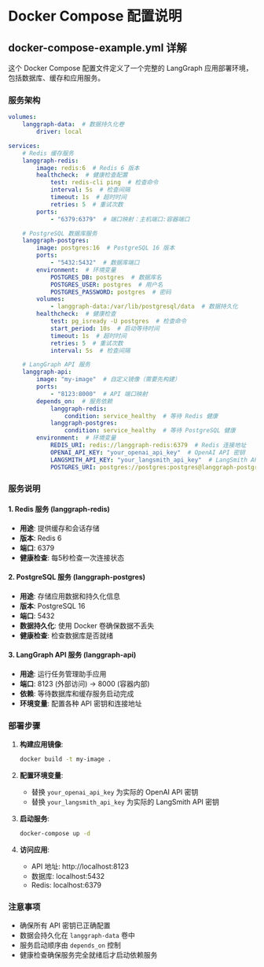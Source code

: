 # Docker Compose 配置说明

## docker-compose-example.yml 详解

这个 Docker Compose 配置文件定义了一个完整的 LangGraph 应用部署环境，包括数据库、缓存和应用服务。

### 服务架构

```yaml
volumes:
    langgraph-data:  # 数据持久化卷
        driver: local

services:
    # Redis 缓存服务
    langgraph-redis:
        image: redis:6  # Redis 6 版本
        healthcheck:  # 健康检查配置
            test: redis-cli ping  # 检查命令
            interval: 5s  # 检查间隔
            timeout: 1s  # 超时时间
            retries: 5  # 重试次数
        ports:
            - "6379:6379"  # 端口映射：主机端口:容器端口

    # PostgreSQL 数据库服务
    langgraph-postgres:
        image: postgres:16  # PostgreSQL 16 版本
        ports:
            - "5432:5432"  # 数据库端口
        environment:  # 环境变量
            POSTGRES_DB: postgres  # 数据库名
            POSTGRES_USER: postgres  # 用户名
            POSTGRES_PASSWORD: postgres  # 密码
        volumes:
            - langgraph-data:/var/lib/postgresql/data  # 数据持久化
        healthcheck:  # 健康检查
            test: pg_isready -U postgres  # 检查命令
            start_period: 10s  # 启动等待时间
            timeout: 1s  # 超时时间
            retries: 5  # 重试次数
            interval: 5s  # 检查间隔

    # LangGraph API 服务
    langgraph-api:
        image: "my-image"  # 自定义镜像（需要先构建）
        ports:
            - "8123:8000"  # API 端口映射
        depends_on:  # 服务依赖
            langgraph-redis:
                condition: service_healthy  # 等待 Redis 健康
            langgraph-postgres:
                condition: service_healthy  # 等待 PostgreSQL 健康
        environment:  # 环境变量
            REDIS_URI: redis://langgraph-redis:6379  # Redis 连接地址
            OPENAI_API_KEY: "your_openai_api_key"  # OpenAI API 密钥
            LANGSMITH_API_KEY: "your_langsmith_api_key"  # LangSmith API 密钥
            POSTGRES_URI: postgres://postgres:postgres@langgraph-postgres:5432/postgres?sslmode=disable  # 数据库连接地址
```

### 服务说明

#### 1. Redis 服务 (langgraph-redis)
- **用途**: 提供缓存和会话存储
- **版本**: Redis 6
- **端口**: 6379
- **健康检查**: 每5秒检查一次连接状态

#### 2. PostgreSQL 服务 (langgraph-postgres)
- **用途**: 存储应用数据和持久化信息
- **版本**: PostgreSQL 16
- **端口**: 5432
- **数据持久化**: 使用 Docker 卷确保数据不丢失
- **健康检查**: 检查数据库是否就绪

#### 3. LangGraph API 服务 (langgraph-api)
- **用途**: 运行任务管理助手应用
- **端口**: 8123 (外部访问) -> 8000 (容器内部)
- **依赖**: 等待数据库和缓存服务启动完成
- **环境变量**: 配置各种 API 密钥和连接地址

### 部署步骤

1. **构建应用镜像**:
   ```bash
   docker build -t my-image .
   ```

2. **配置环境变量**:
   - 替换 `your_openai_api_key` 为实际的 OpenAI API 密钥
   - 替换 `your_langsmith_api_key` 为实际的 LangSmith API 密钥

3. **启动服务**:
   ```bash
   docker-compose up -d
   ```

4. **访问应用**:
   - API 地址: http://localhost:8123
   - 数据库: localhost:5432
   - Redis: localhost:6379

### 注意事项

- 确保所有 API 密钥已正确配置
- 数据会持久化在 `langgraph-data` 卷中
- 服务启动顺序由 `depends_on` 控制
- 健康检查确保服务完全就绪后才启动依赖服务
